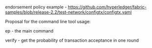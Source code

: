 endorsement policy example - https://github.com/hyperledger/fabric-samples/blob/release-2.2/test-network/configtx/configtx.yaml

Proposal for the command line tool usage:

ep - the main command

verify - get the probability of transaction acceptance in one round
